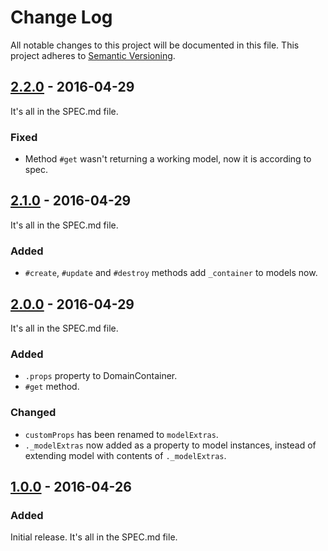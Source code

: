 # Change Log

All notable changes to this project will be documented in this file.  This
project adheres to [Semantic Versioning](http://semver.org/).

## [2.2.0] - 2016-04-29

It's all in the SPEC.md file.

### Fixed

- Method `#get` wasn't returning a working model, now it is according to spec.

## [2.1.0] - 2016-04-29

It's all in the SPEC.md file.

### Added

- `#create`, `#update` and `#destroy` methods add `_container` to models now.

## [2.0.0] - 2016-04-29

It's all in the SPEC.md file.

### Added

- `.props` property to DomainContainer.
- `#get` method.

### Changed

- `customProps` has been renamed to `modelExtras`.
- `._modelExtras` now added as a property to model instances, instead of
  extending model with contents of `._modelExtras`.

## [1.0.0] - 2016-04-26

### Added

Initial release.  It's all in the SPEC.md file.

[2.2.0]: https://github.com/greduan/domain-container/tree/2119cd6652c6df034837a0e980b030d35ded81e8
[2.1.0]: https://github.com/greduan/domain-container/tree/6cd8fbb020b24bd86a4f6df192ab1814b0de544c
[2.0.0]: https://github.com/greduan/domain-container/tree/83fde0835c8db9d2cdcbae07defdb8e0a7e5dbdd
[1.0.0]: https://github.com/greduan/domain-container/tree/e519c8b60fa3bb82513e45f1fb62444eb0ba26c5
